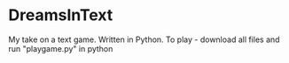 # DreamsInText
My take on a text game. Written in Python. To play - download all files and run "playgame.py" in python
